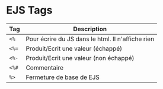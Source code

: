# EJS Tags 

| Tag | Description |
|---|----|
| `<%` | Pour écrire du JS dans le html. Il n'affiche rien |
| `<%=` | Produit/Ecrit une valeur (échappé) |
| `<%-` | Produit/Ecrit une valeur (non échappé) |
| `<%#` | Commentaire |
| `%>` | Fermeture de base de EJS |
 

